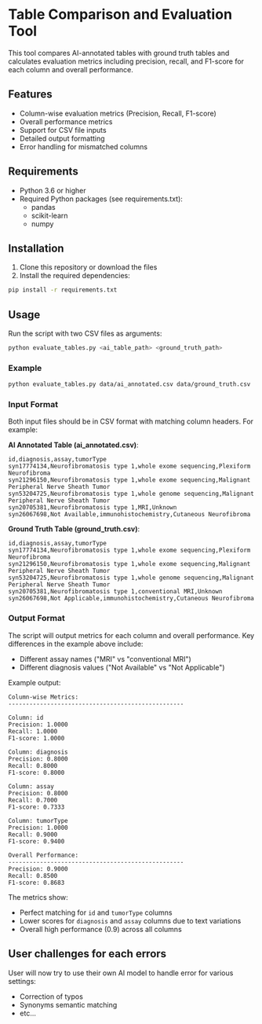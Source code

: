 # Table Comparison and Evaluation Tool

This tool compares AI-annotated tables with ground truth tables and calculates evaluation metrics including precision, recall, and F1-score for each column and overall performance.

## Features

- Column-wise evaluation metrics (Precision, Recall, F1-score)
- Overall performance metrics
- Support for CSV file inputs
- Detailed output formatting
- Error handling for mismatched columns

## Requirements

- Python 3.6 or higher
- Required Python packages (see requirements.txt):
  - pandas
  - scikit-learn
  - numpy

## Installation

1. Clone this repository or download the files
2. Install the required dependencies:
```bash
pip install -r requirements.txt
```

## Usage

Run the script with two CSV files as arguments:
```bash
python evaluate_tables.py <ai_table_path> <ground_truth_path>
```

### Example

```bash
python evaluate_tables.py data/ai_annotated.csv data/ground_truth.csv
```

### Input Format

Both input files should be in CSV format with matching column headers. For example:

**AI Annotated Table (ai_annotated.csv)**:
```csv
id,diagnosis,assay,tumorType
syn17774134,Neurofibromatosis type 1,whole exome sequencing,Plexiform Neurofibroma
syn21296150,Neurofibromatosis type 1,whole exome sequencing,Malignant Peripheral Nerve Sheath Tumor
syn53204725,Neurofibromatosis type 1,whole genome sequencing,Malignant Peripheral Nerve Sheath Tumor
syn20705381,Neurofibromatosis type 1,MRI,Unknown
syn26067698,Not Available,immunohistochemistry,Cutaneous Neurofibroma
```

**Ground Truth Table (ground_truth.csv)**:
```csv
id,diagnosis,assay,tumorType
syn17774134,Neurofibromatosis type 1,whole exome sequencing,Plexiform Neurofibroma
syn21296150,Neurofibromatosis type 1,whole exome sequencing,Malignant Peripheral Nerve Sheath Tumor
syn53204725,Neurofibromatosis type 1,whole genome sequencing,Malignant Peripheral Nerve Sheath Tumor
syn20705381,Neurofibromatosis type 1,conventional MRI,Unknown
syn26067698,Not Applicable,immunohistochemistry,Cutaneous Neurofibroma
```

### Output Format

The script will output metrics for each column and overall performance. Key differences in the example above include:
- Different assay names ("MRI" vs "conventional MRI")
- Different diagnosis values ("Not Available" vs "Not Applicable")

Example output:

```
Column-wise Metrics:
--------------------------------------------------

Column: id
Precision: 1.0000
Recall: 1.0000
F1-score: 1.0000

Column: diagnosis
Precision: 0.8000
Recall: 0.8000
F1-score: 0.8000

Column: assay
Precision: 0.8000
Recall: 0.7000
F1-score: 0.7333

Column: tumorType
Precision: 1.0000
Recall: 0.9000
F1-score: 0.9400

Overall Performance:
--------------------------------------------------
Precision: 0.9000
Recall: 0.8500
F1-score: 0.8683
```

The metrics show:
- Perfect matching for `id` and `tumorType` columns
- Lower scores for `diagnosis` and `assay` columns due to text variations
- Overall high performance (0.9) across all columns

## User challenges for each errors

User will now try to use their own AI model to handle error for various settings:
- Correction of typos
- Synonyms semantic matching
- etc...
